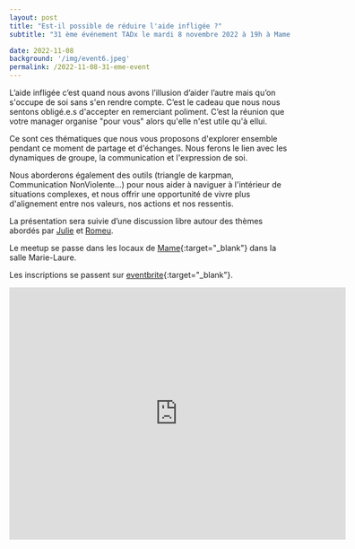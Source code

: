 ```yaml
---
layout: post
title: "Est-il possible de réduire l'aide infligée ?"
subtitle: "31 ème événement TADx le mardi 8 novembre 2022 à 19h à Mame (Tours, 37)"

date: 2022-11-08
background: '/img/event6.jpeg'
permalink: /2022-11-08-31-eme-event
---
```


L’aide infligée c’est quand nous avons l’illusion d’aider l’autre mais qu’on s'occupe de soi sans s'en rendre compte. C’est le cadeau que nous nous sentons obligé.e.s d'accepter en remerciant poliment. C’est la réunion que votre manager organise "pour vous" alors qu'elle n'est utile qu'à ellui.

Ce sont ces thématiques que nous vous proposons d'explorer ensemble pendant ce moment de partage et d'échanges. Nous ferons le lien avec les dynamiques de groupe, la communication et l'expression de soi.

Nous aborderons également des outils (triangle de karpman, Communication NonViolente...) pour nous aider à naviguer à l'intérieur de situations complexes, et nous offrir une opportunité de vivre plus d'alignement entre nos valeurs, nos actions et nos ressentis. 

La présentation sera suivie d’une discussion libre autour des thèmes abordés par [Julie](https://www.linkedin.com/in/juliequille/) et [Romeu](https://twitter.com/malk_zameth).


Le meetup se passe dans les locaux de [Mame](https://mame-tours.com/){:target="_blank"} dans la salle Marie-Laure.

Les inscriptions se passent sur [eventbrite](https://www.eventbrite.fr/e/billets-tadx-est-il-possible-de-reduire-laide-infligee-430341341537){:target="_blank"}.

<iframe src="https://www.google.com/maps/embed?pb=!1m14!1m8!1m3!1d5401.937664338934!2d0.668619!3d47.393041!3m2!1i1024!2i768!4f13.1!3m3!1m2!1s0x0%3A0xf59dd58d55f79b77!2sMAME!5e0!3m2!1sfr!2sfr!4v1572774528763!5m2!1sfr!2sfr" width="600" height="450" frameborder="0" style="border:0;" allowfullscreen=""></iframe>
